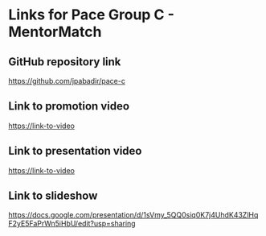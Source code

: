 # Links for Pace Group C - MentorMatch

## GitHub repository link

<https://github.com/jpabadir/pace-c>

## Link to promotion video

<https://link-to-video>

## Link to presentation video

<https://link-to-video>

## Link to slideshow

<https://docs.google.com/presentation/d/1sVmy_5QQ0siq0K7j4UhdK43ZlHqF2yE5FaPrWn5iHbU/edit?usp=sharing>